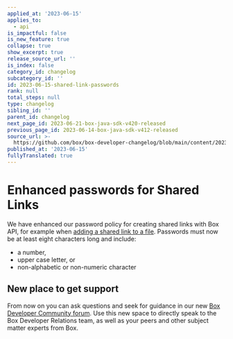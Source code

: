 ```yaml
---
applied_at: '2023-06-15'
applies_to:
  - api
is_impactful: false
is_new_feature: true
collapse: true
show_excerpt: true
release_source_url: ''
is_index: false
category_id: changelog
subcategory_id: ''
id: 2023-06-15-shared-link-passwords
rank: null
total_steps: null
type: changelog
sibling_id: ''
parent_id: changelog
next_page_id: 2023-06-21-box-java-sdk-v420-released
previous_page_id: 2023-06-14-box-java-sdk-v412-released
source_url: >-
  https://github.com/box/box-developer-changelog/blob/main/content/2023/06-15-shared-link-passwords.md
published_at: '2023-06-15'
fullyTranslated: true
---
```

# Enhanced passwords for Shared Links

We have enhanced our password policy for creating shared links with Box API, for example when [adding a shared link to a file][1].
Passwords must now be at least eight characters long and include:

* a number,
* upper case letter, or
* non-alphabetic or non-numeric character

<!-- more -->

## New place to get support

From now on you can ask questions and seek for guidance in our new [Box Developer Community forum][2]. Use this new space to  directly speak to the Box Developer Relations team, as well as your peers and other subject matter experts from Box.

[1]: e://put-files-id--add-shared-link#param-shared_link-password

[2]: https://forum.box.com/
